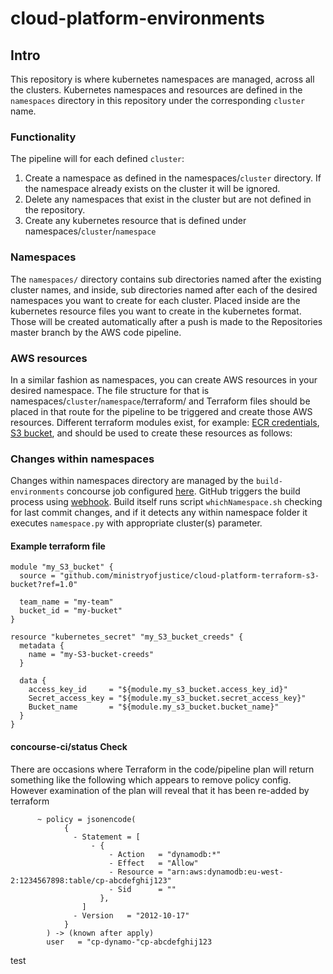 # cloud-platform-environments

## Intro

This repository is where kubernetes namespaces are managed, across all the clusters. Kubernetes namespaces and resources are defined in the `namespaces` directory in this repository under the corresponding `cluster` name.

### Functionality

The pipeline will for each defined `cluster`:

1. Create a namespace as defined in the namespaces/`cluster` directory. If the namespace already exists on the cluster it will be ignored.
2. Delete any namespaces that exist in the cluster but are not defined in the repository.
3. Create any kubernetes resource that is defined under namespaces/`cluster`/`namespace`

### Namespaces

The `namespaces/` directory contains sub directories named after the existing cluster names, and inside, sub directories named after each of the desired namespaces you want to create for each cluster. Placed inside are the kubernetes resource files you want to create in the kubernetes format. Those will be created automatically after a push is made to the Repositories master branch by the AWS code pipeline.

### AWS resources

In a similar fashion as namespaces, you can create AWS resources in your desired namespace. The file structure for that is namespaces/`cluster`/`namespace`/terraform/ and Terraform files should be placed in that route for the pipeline to be triggered and create those AWS resources. Different terraform modules exist, for example: [ECR credentials](https://github.com/ministryofjustice/cloud-platform-terraform-ecr-credentials), [S3 bucket](https://github.com/ministryofjustice/cloud-platform-terraform-s3-bucket), and should be used to create these resources as follows:

### Changes within namespaces

Changes within namespaces directory are managed by the `build-environments` concourse job configured [here](https://github.com/ministryofjustice/cloud-platform-concourse/tree/master/pipelines/cloud-platform-live-0/main/build-environments.yaml).
GitHub triggers the build process using [webhook](https://github.com/ministryofjustice/cloud-platform-environments/settings/hooks/32085881). Build itself runs script `whichNamespace.sh` checking for last commit changes, and if it detects any within namespace folder it executes `namespace.py` with appropriate cluster(s) parameter.

#### Example terraform file

```
module "my_S3_bucket" {
  source = "github.com/ministryofjustice/cloud-platform-terraform-s3-bucket?ref=1.0"

  team_name = "my-team"
  bucket_id = "my-bucket"
}

resource "kubernetes_secret" "my_S3_bucket_creeds" {
  metadata {
    name = "my-S3-bucket-creeds"
  }

  data {
    access_key_id     = "${module.my_s3_bucket.access_key_id}"
    Secret_access_key = "${module.my_s3_bucket.secret_access_key}"
    Bucket_name       = "${module.my_s3_bucket.bucket_name}"
  }
}
```

#### concourse-ci/status Check

There are occasions where Terraform in the code/pipeline plan will return something like the following
which appears to remove policy config. However examination of the plan will reveal that it has been re-added by terraform

```
      ~ policy = jsonencode(
            {
              - Statement = [
                  - {
                      - Action   = "dynamodb:*"
                      - Effect   = "Allow"
                      - Resource = "arn:aws:dynamodb:eu-west-2:1234567898:table/cp-abcdefghij123"
                      - Sid      = ""
                    },
                ]
              - Version   = "2012-10-17"
            }
        ) -> (known after apply)
        user   = "cp-dynamo-"cp-abcdefghij123
```

test
